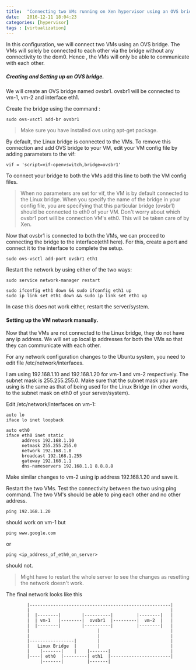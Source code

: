 ```yaml
---
title:  "Connecting two VMs running on Xen hypervisor using an OVS bridge"
date:   2016-12-11 18:04:23
categories: [hypervisor]
tags : [virtualization]
---
```


In this configuration, we will connect two VMs using an OVS bridge. The VMs will solely be connected to each other via the bridge without any connectivity to the dom0. Hence , the VMs will only be able to communicate with each other.

##### Creating and Setting up an OVS bridge.

We will create an OVS bridge named ovsbr1. ovsbr1 will be connected to vm-1, vm-2 and interface eth1.

Create the bridge using the command :

```
sudo ovs-vsctl add-br ovsbr1
```

> Make sure you have installed ovs using apt-get package.

By default, the Linux bridge is connected to the VMs. To remove this connection and add OVS bridge to your VM, edit your VM config file by adding parameters to the vif:

```
vif = 'script=vif-openvswitch,bridge=ovsbr1'
```

To connect your bridge to both the VMs add this line to both the VM config files.

> When no parameters are set for vif, the VM is by default connected to the Linux bridge. When you specify the name of the bridge in your config file, you are specifying that this particular bridge (ovsbr1) should be connected to eth0 of your VM. Don't worry about which ovsbr1 port will be connection VM's eth0. This will be taken care of by Xen.


Now that ovsbr1 is connected to both the VMs, we can proceed to connecting the bridge to the interface(eth1 here). For this, create a port and connect it to the interface to complete the setup.

```
sudo ovs-vsctl add-port ovsbr1 eth1
```

Restart the network by using either of the two ways:

```
sudo service network-manager restart
```

```
sudo ifconfig eth1 down && sudo ifconfig eth1 up
sudo ip link set eth1 down && sudo ip link set eth1 up
```

In case this does not work either, restart the server/system.

#### Setting up the VM network manually.

Now that the VMs are not connected to the Linux bridge, they do not have any ip address. We will set up local ip addresses for both the VMs so that they can communicate with each other.

For any network configuration changes to the Ubuntu system, you need to edit file /etc/network/interfaces.

I am using 192.168.1.10 and 192.168.1.20 for vm-1 and vm-2 respectively. The subnet mask is 255.255.255.0. Make sure that the subnet mask you are using is the same as that of being used for the Linux Bridge (in other words, to the subnet mask on eth0 of your server/system).

Edit /etc/network/interfaces on vm-1:

```
auto lo
iface lo inet loopback

auto eth0
iface eth0 inet static
      address 192.168.1.10
      netmask 255.255.255.0
      network 192.168.1.0
      broadcast 192.168.1.255
      gateway 192.168.1.1
      dns-nameservers 192.168.1.1 8.8.8.8

```
Make similar changes to vm-2 using ip address 192.168.1.20 and save it.

Restart the two VMs. Test the connectivity between the two using ping command. The two VM's should be able to ping each other and no other address.

```
ping 192.168.1.20
```
should work on vm-1 but

```
ping www.google.com
```
or

```
ping <ip_address_of_eth0_on_server>
```

should not.

>Might have to restart the whole server to see the changes as resetting the network doesn't work.


The final network looks like this



            |------------------------------------------------------|
            |                                                      |
            |  |--------|        |----------|         |--------|   |
            |  | vm-1   |--------|  ovsbr1  |---------|  vm-2  |   |
            |  |--------|        |----------|         |--------|   |
            |                          |                           |
            |                          |                           |
            |-----------------|        |                           |
            |   Linux Bridge  |        |                           |
            |    |-------|    |    |-------|                       |
            |----| eth0  |---------| eth1  |-----------------------|
                 |-------|         |-------|
